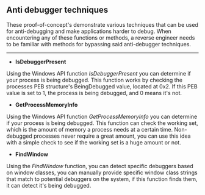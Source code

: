 ## Anti debugger techniques

These proof-of-concept's demonstrate various techniques that can be used for anti-debugging and make applications harder to debug. When encountering any of these functions or methods, a reverse engineer needs to be familiar with methods for bypassing said anti-debugger techniques.

----

- **IsDebuggerPresent**

Using the Windows API function *IsDebuggerPresent* you can determine if your process is being debugged. This function works by checking the processes PEB structure's BeingDebugged value, located at 0x2. If this PEB value is set to 1, the process is being debugged, and 0 means it's not.

- **GetProcessMemoryInfo**

Using the Windows API function *GetProcessMemoryInfo* you can determine if your process is being debugged. This function can check the working set, which is the amount of memory a process needs at a certain time. Non-debugged processes never require a great amount, you can use this idea with a simple check to see if the working set is a huge amount or not.

- **FindWindow**

Using the *FindWindow* function, you can detect specific debuggers based on window classes, you can manually provide specific window class strings that match to potential debuggers on the system, if this function finds them, it can detect it's being debugged.
